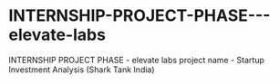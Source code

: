 # INTERNSHIP-PROJECT-PHASE---elevate-labs
INTERNSHIP PROJECT PHASE - elevate labs project name - Startup Investment Analysis (Shark Tank India)
